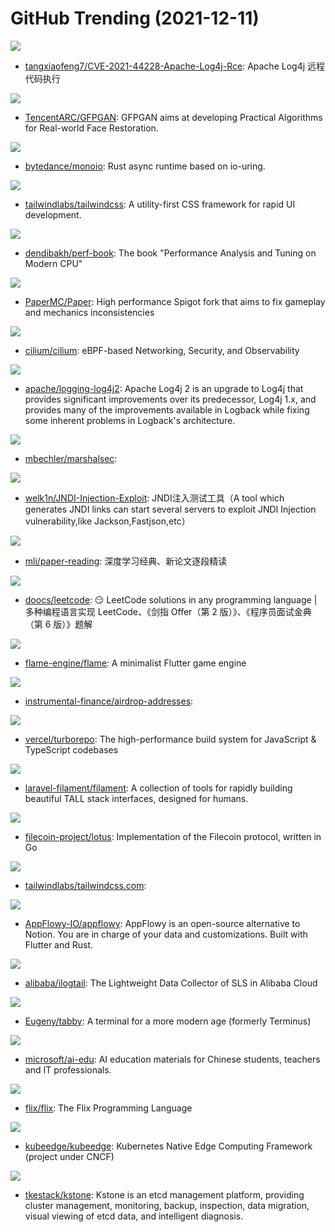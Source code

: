 # GitHub Trending (2021-12-11)

![](https://img.shields.io/badge/Java-New%20489-green?style=flat-square&logo=appveyor)
- [tangxiaofeng7/CVE-2021-44228-Apache-Log4j-Rce](https://github.com/tangxiaofeng7/CVE-2021-44228-Apache-Log4j-Rce): Apache Log4j 远程代码执行

![](https://img.shields.io/badge/Python-New%20804-green?style=flat-square&logo=appveyor)
- [TencentARC/GFPGAN](https://github.com/TencentARC/GFPGAN): GFPGAN aims at developing Practical Algorithms for Real-world Face Restoration.

![](https://img.shields.io/badge/Rust-New%20154-green?style=flat-square&logo=appveyor)
- [bytedance/monoio](https://github.com/bytedance/monoio): Rust async runtime based on io-uring.

![](https://img.shields.io/badge/JavaScript-New%20126-green?style=flat-square&logo=appveyor)
- [tailwindlabs/tailwindcss](https://github.com/tailwindlabs/tailwindcss): A utility-first CSS framework for rapid UI development.

![](https://img.shields.io/badge/TeX-New%20115-green?style=flat-square&logo=appveyor)
- [dendibakh/perf-book](https://github.com/dendibakh/perf-book): The book "Performance Analysis and Tuning on Modern CPU"

![](https://img.shields.io/badge/Java-New%2032-green?style=flat-square&logo=appveyor)
- [PaperMC/Paper](https://github.com/PaperMC/Paper): High performance Spigot fork that aims to fix gameplay and mechanics inconsistencies

![](https://img.shields.io/badge/Go-New%2053-green?style=flat-square&logo=appveyor)
- [cilium/cilium](https://github.com/cilium/cilium): eBPF-based Networking, Security, and Observability

![](https://img.shields.io/badge/Java-New%20104-green?style=flat-square&logo=appveyor)
- [apache/logging-log4j2](https://github.com/apache/logging-log4j2): Apache Log4j 2 is an upgrade to Log4j that provides significant improvements over its predecessor, Log4j 1.x, and provides many of the improvements available in Logback while fixing some inherent problems in Logback's architecture.

![](https://img.shields.io/badge/Java-New%20175-green?style=flat-square&logo=appveyor)
- [mbechler/marshalsec](https://github.com/mbechler/marshalsec): 

![](https://img.shields.io/badge/Java-New%20147-green?style=flat-square&logo=appveyor)
- [welk1n/JNDI-Injection-Exploit](https://github.com/welk1n/JNDI-Injection-Exploit): JNDI注入测试工具（A tool which generates JNDI links can start several servers to exploit JNDI Injection vulnerability,like Jackson,Fastjson,etc）

![](https://img.shields.io/badge/none-New%2039-green?style=flat-square&logo=appveyor)
- [mli/paper-reading](https://github.com/mli/paper-reading): 深度学习经典、新论文逐段精读

![](https://img.shields.io/badge/Java-New%20177-green?style=flat-square&logo=appveyor)
- [doocs/leetcode](https://github.com/doocs/leetcode): 😏 LeetCode solutions in any programming language | 多种编程语言实现 LeetCode、《剑指 Offer（第 2 版）》、《程序员面试金典（第 6 版）》题解

![](https://img.shields.io/badge/Dart-New%2027-green?style=flat-square&logo=appveyor)
- [flame-engine/flame](https://github.com/flame-engine/flame): A minimalist Flutter game engine

![](https://img.shields.io/badge/none-New%204-green?style=flat-square&logo=appveyor)
- [instrumental-finance/airdrop-addresses](https://github.com/instrumental-finance/airdrop-addresses): 

![](https://img.shields.io/badge/Go-New%20626-green?style=flat-square&logo=appveyor)
- [vercel/turborepo](https://github.com/vercel/turborepo): The high-performance build system for JavaScript & TypeScript codebases

![](https://img.shields.io/badge/PHP-New%2087-green?style=flat-square&logo=appveyor)
- [laravel-filament/filament](https://github.com/laravel-filament/filament): A collection of tools for rapidly building beautiful TALL stack interfaces, designed for humans.

![](https://img.shields.io/badge/Go-New%205-green?style=flat-square&logo=appveyor)
- [filecoin-project/lotus](https://github.com/filecoin-project/lotus): Implementation of the Filecoin protocol, written in Go

![](https://img.shields.io/badge/JavaScript-New%2096-green?style=flat-square&logo=appveyor)
- [tailwindlabs/tailwindcss.com](https://github.com/tailwindlabs/tailwindcss.com): 

![](https://img.shields.io/badge/Rust-New%20129-green?style=flat-square&logo=appveyor)
- [AppFlowy-IO/appflowy](https://github.com/AppFlowy-IO/appflowy): AppFlowy is an open-source alternative to Notion. You are in charge of your data and customizations. Built with Flutter and Rust.

![](https://img.shields.io/badge/Go-New%209-green?style=flat-square&logo=appveyor)
- [alibaba/ilogtail](https://github.com/alibaba/ilogtail): The Lightweight Data Collector of SLS in Alibaba Cloud

![](https://img.shields.io/badge/TypeScript-New%20246-green?style=flat-square&logo=appveyor)
- [Eugeny/tabby](https://github.com/Eugeny/tabby): A terminal for a more modern age (formerly Terminus)

![](https://img.shields.io/badge/HTML-New%20111-green?style=flat-square&logo=appveyor)
- [microsoft/ai-edu](https://github.com/microsoft/ai-edu): AI education materials for Chinese students, teachers and IT professionals.

![](https://img.shields.io/badge/Scala-New%2026-green?style=flat-square&logo=appveyor)
- [flix/flix](https://github.com/flix/flix): The Flix Programming Language

![](https://img.shields.io/badge/Go-New%2020-green?style=flat-square&logo=appveyor)
- [kubeedge/kubeedge](https://github.com/kubeedge/kubeedge): Kubernetes Native Edge Computing Framework (project under CNCF)

![](https://img.shields.io/badge/Go-New%2042-green?style=flat-square&logo=appveyor)
- [tkestack/kstone](https://github.com/tkestack/kstone): Kstone is an etcd management platform, providing cluster management, monitoring, backup, inspection, data migration, visual viewing of etcd data, and intelligent diagnosis.

